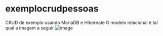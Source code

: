 # exemplocrudpessoas
CRUD de exemplo usando MariaDB e Hibernate
O modelo relacional é tal qual a imagem a seguir
![image](https://user-images.githubusercontent.com/28950782/228053108-6b92d33b-22cd-4a23-99d3-8045516ad778.png)


